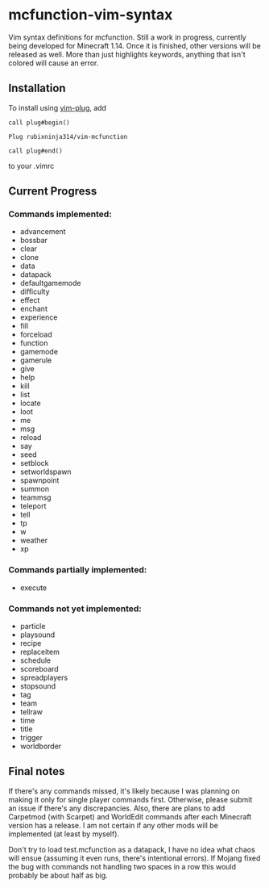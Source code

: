 # mcfunction-vim-syntax
Vim syntax definitions for mcfunction. Still a work in progress, currently being developed for Minecraft 1.14. Once it is finished, other versions will be released as well. More than just highlights keywords, anything that isn't colored will cause an error.

## Installation

To install using [vim-plug](https://github.com/junegunn/vim-plug), add
```
call plug#begin()

Plug rubixninja314/vim-mcfunction

call plug#end()
```
to your .vimrc

## Current Progress
### Commands implemented:
- advancement
- bossbar
- clear
- clone
- data
- datapack
- defaultgamemode
- difficulty
- effect
- enchant
- experience
- fill
- forceload
- function
- gamemode
- gamerule
- give
- help
- kill
- list
- locate
- loot
- me
- msg
- reload
- say
- seed
- setblock
- setworldspawn
- spawnpoint
- summon
- teammsg
- teleport
- tell
- tp
- w
- weather
- xp

### Commands partially implemented:
- execute

### Commands not yet implemented:
- particle
- playsound
- recipe
- replaceitem
- schedule
- scoreboard
- spreadplayers
- stopsound
- tag
- team
- tellraw
- time
- title
- trigger
- worldborder


## Final notes
If there's any commands missed, it's likely because I was planning on making it only for single player commands first. Otherwise, please submit an issue if there's any discrepancies. Also, there are plans to add Carpetmod (with Scarpet) and WorldEdit commands after each Minecraft version has a release. I am not certain if any other mods will be implemented (at least by myself).

Don't try to load test.mcfunction as a datapack, I have no idea what chaos will ensue (assuming it even runs, there's intentional errors). If Mojang fixed the bug with commands not handling two spaces in a row this would probably be about half as big.
